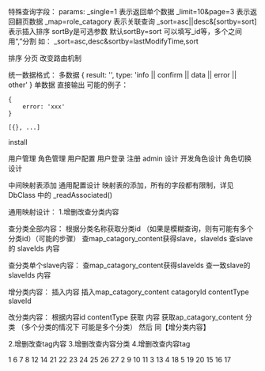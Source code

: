 特殊查询字段：
params:
_single=1 表示返回单个数据
_limit=10&page=3 表示返回翻页数据
_map=role_catagory 表示关联查询
_sort=asc||desc&[sortby=sort] 表示插入排序 sortBy是可选参数 默认sortBy=sort 可以填写_id等，多个之间用“,”分割 如： _sort=asc,desc&sortby=lastModifyTime,sort



排序
分页
改变路由机制

统一数据格式：
多数据
{
    result: '',
    type: 'info || confirm || data || error || other'
}
单数据 直接输出
可能的例子：

    {
        error: 'xxx'
    }

    [{}, ...]



install

用户管理
角色管理
用户配置
用户登录
注册
admin 设计
开发角色设计 角色切换设计



中间映射表添加 通用配置设计
映射表的添加，所有的字段都有限制，详见DbClass 中的 _readAssociated()


通用映射设计：
1.增删改查分类内容

查分类全部内容：
根据分类名称获取分类id （如果是模糊查询，则有可能有多个分类id）（可能的步骤）
查map_catagory_content获得slave，slaveIds
查slave的 slaveIds 内容

查分类单个slave内容：
查map_catagory_content获得slaveIds
查一致slave的 slaveIds 内容

增分类内容：
插入内容
插入map_catagory_content catagoryId contentType slaveId

改分类内容：
根据内容id contentType 获取 内容
获取ap_catagory_content 分类 （多个分类的情况下 可能是多个分类）
然后 同【增分类内容】


2.增删改查tag内容
3.增删改查内容分类
4.增删改查内容tag


1
    6
    7
    8
    12
    14
    21
    22
    23
    24
    25
    26
    27
2
    9
    10
    11
3
    13
4
    18
5
    19
    20
15
16
17